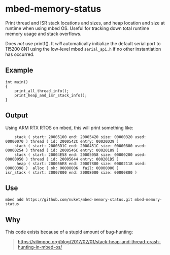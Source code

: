 # mbed-memory-status
Print thread and ISR stack locations and sizes, and heap location and size at runtime when using mbed OS. Useful for tracking down total runtime memory usage and stack overflows.

Does *not* use printf(). It *will* automatically initialize the default serial port to 115200 8N1 using the low-level mbed `serial_api.h` if no other instantiation has occurred.

## Example
```
int main()
{
    print_all_thread_info();
    print_heap_and_isr_stack_info();
}
```

## Output

Using ARM RTX RTOS on mbed, this will print something like:

```
    stack ( start: 20005100 end: 20005420 size: 00000320 used: 00000070 ) thread ( id: 2000542C entry: 00020D39 )
    stack ( start: 20003D1C end: 2000451C size: 00000800 used: 00000254 ) thread ( id: 2000546C entry: 00020189 )
    stack ( start: 20004E58 end: 20005058 size: 00000200 used: 00000050 ) thread ( id: 20005644 entry: 000201D5 )
     heap ( start: 200056E8 end: 20007800 size: 00002118 used: 00000398 )  alloc ( ok: 00000006  fail: 00000000 )
isr_stack ( start: 20007800 end: 20008000 size: 00000800 )
```

## Use

```
mbed add https://github.com/nuket/mbed-memory-status.git mbed-memory-status
```

## Why

This code exists because of a stupid amount of bug-hunting:
> https://vilimpoc.org/blog/2017/02/01/stack-heap-and-thread-crash-hunting-in-mbed-os/
